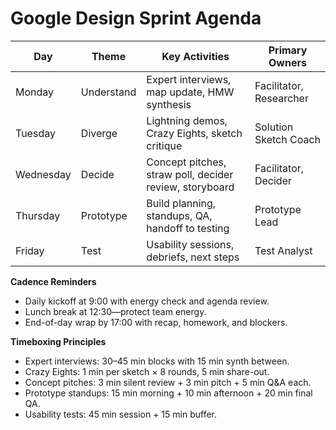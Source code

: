 <!-- Powered by BMAD™ Core -->

# Google Design Sprint Agenda

| Day       | Theme      | Key Activities                                          | Primary Owners          |
| --------- | ---------- | ------------------------------------------------------- | ----------------------- |
| Monday    | Understand | Expert interviews, map update, HMW synthesis            | Facilitator, Researcher |
| Tuesday   | Diverge    | Lightning demos, Crazy Eights, sketch critique          | Solution Sketch Coach   |
| Wednesday | Decide     | Concept pitches, straw poll, decider review, storyboard | Facilitator, Decider    |
| Thursday  | Prototype  | Build planning, standups, QA, handoff to testing        | Prototype Lead          |
| Friday    | Test       | Usability sessions, debriefs, next steps                | Test Analyst            |

**Cadence Reminders**

- Daily kickoff at 9:00 with energy check and agenda review.
- Lunch break at 12:30—protect team energy.
- End-of-day wrap by 17:00 with recap, homework, and blockers.

**Timeboxing Principles**

- Expert interviews: 30–45 min blocks with 15 min synth between.
- Crazy Eights: 1 min per sketch × 8 rounds, 5 min share-out.
- Concept pitches: 3 min silent review + 3 min pitch + 5 min Q&A each.
- Prototype standups: 15 min morning + 10 min afternoon + 20 min final QA.
- Usability tests: 45 min session + 15 min buffer.
